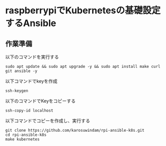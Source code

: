 # raspberrypiでKubernetesの基礎設定するAnsible

## 作業準備
以下のコマンドを実行する
```
sudo apt update && sudo apt upgrade -y && sudo apt install make curl git ansible -y
```

以下コマンドでkeyを作成
```
ssh-keygen
```

以下のコマンドでKeyをコピーする
```
ssh-copy-id localhost
```

以下コマンドでコピーを作成し、実行する
```
git clone https://github.com/karosuwindam/rpi-ansible-k8s.git
cd rpi-ansible-k8s
make kubernetes
```
